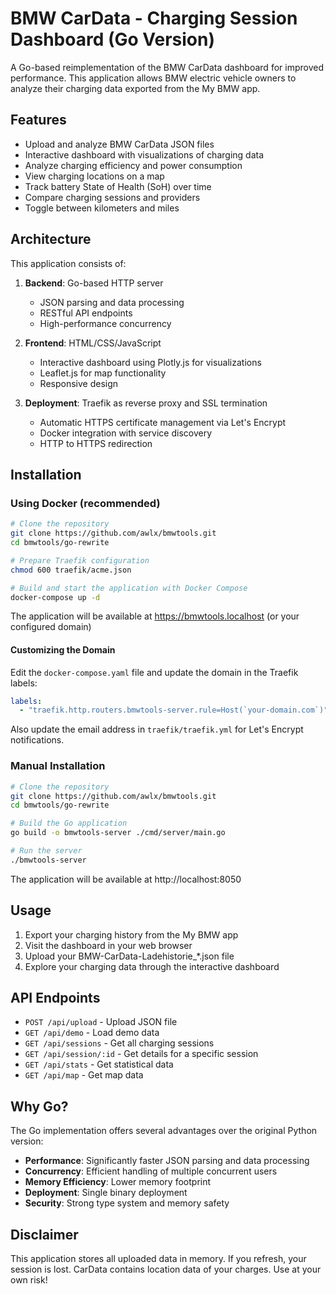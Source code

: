 # BMW CarData - Charging Session Dashboard (Go Version)

A Go-based reimplementation of the BMW CarData dashboard for improved performance. This application allows BMW electric vehicle owners to analyze their charging data exported from the My BMW app.

## Features

- Upload and analyze BMW CarData JSON files
- Interactive dashboard with visualizations of charging data
- Analyze charging efficiency and power consumption
- View charging locations on a map
- Track battery State of Health (SoH) over time
- Compare charging sessions and providers
- Toggle between kilometers and miles

## Architecture

This application consists of:

1. **Backend**: Go-based HTTP server
   - JSON parsing and data processing
   - RESTful API endpoints
   - High-performance concurrency

2. **Frontend**: HTML/CSS/JavaScript
   - Interactive dashboard using Plotly.js for visualizations
   - Leaflet.js for map functionality
   - Responsive design

3. **Deployment**: Traefik as reverse proxy and SSL termination
   - Automatic HTTPS certificate management via Let's Encrypt
   - Docker integration with service discovery
   - HTTP to HTTPS redirection

## Installation

### Using Docker (recommended)

```bash
# Clone the repository
git clone https://github.com/awlx/bmwtools.git
cd bmwtools/go-rewrite

# Prepare Traefik configuration
chmod 600 traefik/acme.json

# Build and start the application with Docker Compose
docker-compose up -d
```

The application will be available at https://bmwtools.localhost (or your configured domain)

#### Customizing the Domain

Edit the `docker-compose.yaml` file and update the domain in the Traefik labels:
```yaml
labels:
  - "traefik.http.routers.bmwtools-server.rule=Host(`your-domain.com`)"
```

Also update the email address in `traefik/traefik.yml` for Let's Encrypt notifications.

### Manual Installation

```bash
# Clone the repository
git clone https://github.com/awlx/bmwtools.git
cd bmwtools/go-rewrite

# Build the Go application
go build -o bmwtools-server ./cmd/server/main.go

# Run the server
./bmwtools-server
```

The application will be available at http://localhost:8050

## Usage

1. Export your charging history from the My BMW app
2. Visit the dashboard in your web browser
3. Upload your BMW-CarData-Ladehistorie_*.json file
4. Explore your charging data through the interactive dashboard

## API Endpoints

- `POST /api/upload` - Upload JSON file
- `GET /api/demo` - Load demo data
- `GET /api/sessions` - Get all charging sessions
- `GET /api/session/:id` - Get details for a specific session
- `GET /api/stats` - Get statistical data
- `GET /api/map` - Get map data

## Why Go?

The Go implementation offers several advantages over the original Python version:

- **Performance**: Significantly faster JSON parsing and data processing
- **Concurrency**: Efficient handling of multiple concurrent users
- **Memory Efficiency**: Lower memory footprint
- **Deployment**: Single binary deployment
- **Security**: Strong type system and memory safety

## Disclaimer

This application stores all uploaded data in memory. If you refresh, your session is lost.
CarData contains location data of your charges. Use at your own risk!
